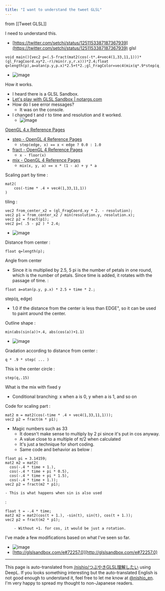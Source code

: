 ```yaml
---
title: "I want to understand the tweet GLSL"
---
```


from  [[Tweet GLSL]]

I need to understand this.
- [https://twitter.com/setchi/status/1251153387187367939](https://twitter.com/setchi/status/1251153387187367939)
glsl

```
void main(){vec2 p=(.5-fract(mat2(cos(-t*.4+vec4(1,33,11,1)))*(gl_FragCoord.xy*2.-r)/min(r.y,r.x)))*2.4;float q=length(p),a=atan(p.y,p.x)*2.5+t*2.;gl_FragColor=vec4(mix(q*.9*step(q,min(abs(sin(a))+.4,abs(cos(a))+1.1)*.7),.7,step(q,.15)));}
```

- ![image](https://gyazo.com/c886047f75a75510549a8c65963f2fe2/thumb/1000)

How it works.
- I heard there is a GLSL Sandbox.
- [Let's play with GLSL Sandbox | notargs.com](http://wordpress.notargs.com/blog/blog/2015/02/25/glsl-sandbox%e3%81%a7%e9%81%8a%e3%81%bc%e3%81%86/)
- How do I see error messages?
    - It was on the console.
- I changed t and r to time and resolution and it worked.
    - ![image](https://gyazo.com/a6858f7a158d6989efc49e5cabe03527/thumb/1000)

[OpenGL 4.x Reference Pages](https://www.khronos.org/registry/OpenGL-Refpages/gl4/html/indexflat.php)
- [step - OpenGL 4 Reference Pages](https://www.khronos.org/registry/OpenGL-Refpages/gl4/html/step.xhtml)
    - `step(edge, x) == x < edge ? 0.0 : 1.0`
- [fract - OpenGL 4 Reference Pages](https://www.khronos.org/registry/OpenGL-Refpages/gl4/html/fract.xhtml)
    - `x - floor(x)`
- [mix - OpenGL 4 Reference Pages](https://www.khronos.org/registry/OpenGL-Refpages/gl4/html/mix.xhtml)
    - `mix(x, y, a) == x * (1 - a) + y * a`

Scaling part by time
:

```
mat2(
    cos(-time * .4 + vec4(1,33,11,1))
) 
```


tiling
:

```
vec2 from_center_x2 = (gl_FragCoord.xy * 2. - resolution);
vec2 p1 = from_center_x2 / min(resolution.y, resolution.x); 
vec2 p2 = fract(p1); 
vec2 p=( .5 - p2 ) * 2.4;
```

- ![image](https://gyazo.com/ed45b38029f2e1c4b187beb7b7da4d4c/thumb/1000)

Distance from center
:

```
float q=length(p);
```


Angle from center
- Since it is multiplied by 2.5, 5 pi is the number of petals in one round, which is the number of petals. Since time is added, it rotates with the passage of time.
:

```
float a=atan(p.y, p.x) * 2.5 + time * 2.;
```


step(q, edge)
- 1.0 if the distance from the center is less than EDGE", so it can be used to paint around the center.

Outline shape
:

```
min(abs(sin(a))+.4, abs(cos(a))+1.1) 
```

- ![image](https://gyazo.com/87926436442193a2483cc6801bd1499d/thumb/1000)

Gradation according to distance from center
:

```
q * .9 * step( ... )
```


This is the center circle
:

```
step(q,.15)
```


What is the mix with fixed y
- Conditional branching: x when a is 0, y when a is 1, and so on

Code for scaling part
:

```
mat2 m = mat2(cos(-time * .4 + vec4(1,33,11,1)));
vec2 p2 = fract(m * p1);
```

- Magic numbers such as 33
    - It doesn't make sense to multiply by 2 pi since it's put in cos anyway.
    - A value close to a multiple of π/2 when calculated
    - It's just a technique for short coding.
    - Same code and behavior as below
:

```
float pi = 3.14159;
mat2 m2 = mat2(
  cos(-.4 * time + 1.), 
  cos(-.4 * time + pi * 0.5), 
  cos(-.4 * time + pi * 1.5),
  cos(-.4 * time + 1.));
vec2 p2 = fract(m2 * p1);
```

    - This is what happens when sin is also used
:

```
float t = -.4 * time;
mat2 m2 = mat2(cos(t + 1.), -sin(t), sin(t), cos(t + 1.));
vec2 p2 = fract(m2 * p1);
```

        - Without +1. for cos, it would be just a rotation.

I've made a few modifications based on what I've seen so far.
- ![image](https://gyazo.com/c42b981ccaaa5d56e2052158edb93102/thumb/1000)
- [http://glslsandbox.com/e#72257.0](http://glslsandbox.com/e#72257.0)

---
This page is auto-translated from [/nishio/つぶやきGLSL理解したい](https://scrapbox.io/nishio/つぶやきGLSL理解したい) using DeepL. If you looks something interesting but the auto-translated English is not good enough to understand it, feel free to let me know at [@nishio_en](https://twitter.com/nishio_en). I'm very happy to spread my thought to non-Japanese readers.